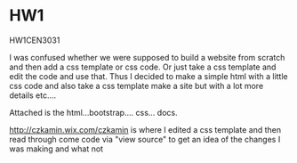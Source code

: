 # HW1
HW1CEN3031


I was confused whether we were supposed to build a website from scratch and then add a css template or css code. Or just
take a css template and edit the code and use that. Thus I decided to make a simple html with a little css code and
also take a css template make a site but with a lot more details etc....

Attached is the html...bootstrap.... css... docs.

http://czkamin.wix.com/czkamin is where I edited a css template and then read through come code via "view source" to get an idea
of the changes I was making and what not

